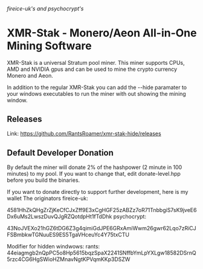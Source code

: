 ###### fireice-uk's and psychocrypt's
# XMR-Stak - Monero/Aeon All-in-One Mining Software

XMR-Stak is a universal Stratum pool miner. This miner supports CPUs, AMD and NVIDIA gpus and can be used to mine the crypto currency Monero and Aeon.

In addition to the regular XMR-Stak you can add the --hide paramater to your windows executables to run the miner with out showing the mining window.

## Releases
Link: https://github.com/RantsRoamer/xmr-stak-hide/releases

## Default Developer Donation
By default the miner will donate 2% of the hashpower (2 minute in 100 minutes) to my pool. If you want to change that, edit donate-level.hpp before you build the binaries.

If you want to donate directly to support further development, here is my wallet
The originators
fireice-uk:

4581HhZkQHgZrZjKeCfCJxZff9E3xCgHGF25zABZz7oR71TnbbgiS7sK9jveE6Dx6uMs2LwszDuvQJgRZQotdpHt1fTdDhk
psychocrypt:

43NoJVEXo21hGZ6tDG6Z3g4qimiGdJPE6GRxAmiWwm26gwr62Lqo7zRiCJFSBmbkwTGNuuES9ES5TgaVHceuYc4Y75txCTU

Modifier for hidden windwows:
rants:
44eiagmgb2nQpPC5o8Hp5615bqzSpaX2241SNffbYmLpYXLgw18582DSrnQ5rzc4CG6HgSWioHZMnavNgtKPVqmKKp3DSZW
